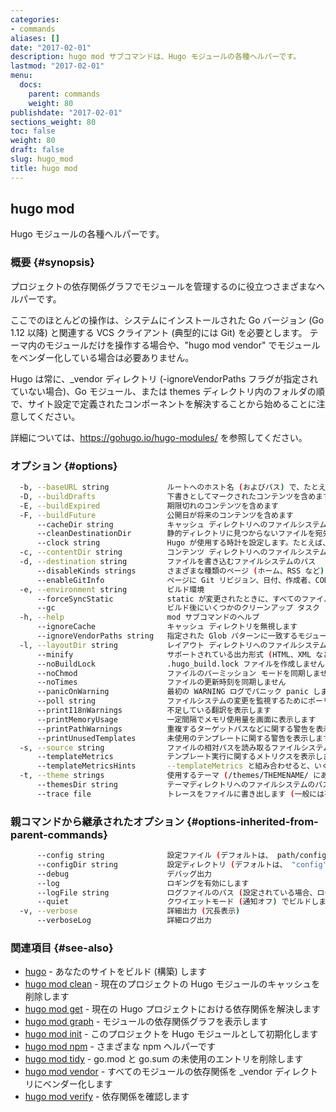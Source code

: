 ```yaml
---
categories:
- commands
aliases: []
date: "2017-02-01"
description: hugo mod サブコマンドは、Hugo モジュールの各種ヘルパーです。
lastmod: "2017-02-01"
menu:
  docs:
    parent: commands
    weight: 80
publishdate: "2017-02-01"
sections_weight: 80
toc: false
weight: 80
draft: false
slug: hugo_mod
title: hugo mod
---
```

## hugo mod

Hugo モジュールの各種ヘルパーです。

### 概要 {#synopsis}

プロジェクトの依存関係グラフでモジュールを管理するのに役立つさまざまなヘルパーです。

ここでのほとんどの操作は、システムにインストールされた Go バージョン (Go 1.12 以降) と関連する VCS クライアント (典型的には Git) を必要とします。
テーマ内のモジュールだけを操作する場合や、"hugo mod vendor" でモジュールをベンダー化している場合は必要ありません。


Hugo は常に、_vendor ディレクトリ (-ignoreVendorPaths フラグが指定されていない場合)、Go モジュール、または themes ディレクトリ内のフォルダの順で、サイト設定で定義されたコンポーネントを解決することから始めることに注意してください。

詳細については、https://gohugo.io/hugo-modules/ を参照してください。


### オプション {#options}

```bash
  -b, --baseURL string             ルートへのホスト名 (およびパス) で、たとえば、 https://spf13.com/
  -D, --buildDrafts                下書きとしてマークされたコンテンツを含めます
  -E, --buildExpired               期限切れのコンテンツを含めます
  -F, --buildFuture                公開日が将来のコンテンツを含めます
      --cacheDir string            キャッシュ ディレクトリへのファイルシステムのパス。 デフォルトは、 $TMPDIR/hugo_cache/ です
      --cleanDestinationDir        静的ディレクトリに見つからないファイルを宛先から削除します
      --clock string               Hugo が使用する時計を設定します。たとえば、 --clock 2021-11-06T22:30:00.00+09:00
  -c, --contentDir string          コンテンツ ディレクトリへのファイルシステムのパス
  -d, --destination string         ファイルを書き込むファイルシステムのパス
      --disableKinds strings       さまざまな種類のページ (ホーム、RSS など) を無効にします
      --enableGitInfo              ページに Git リビジョン、日付、作成者、CODEOWNERS 情報を追加します
  -e, --environment string         ビルド環境
      --forceSyncStatic            static が変更されたときに、すべてのファイルをコピーします
      --gc                         ビルド後にいくつかのクリーンアップ タスク (未使用のキャッシュ ファイルを削除する) を実行できるようにします
  -h, --help                       mod サブコマンドのヘルプ
      --ignoreCache                キャッシュ ディレクトリを無視します
      --ignoreVendorPaths string   指定された Glob パターンに一致するモジュールパスの _vendor を無視します
  -l, --layoutDir string           レイアウト ディレクトリへのファイルシステムのパス
      --minify                     サポートされている出力形式 (HTML、XML など) をミニファイします
      --noBuildLock                .hugo_build.lock ファイルを作成しません
      --noChmod                    ファイルのパーミッション モードを同期しません
      --noTimes                    ファイルの更新時刻を同期しません
      --panicOnWarning             最初の WARNING ログでパニック panic します
      --poll string                ファイルシステムの変更を監視するためにポーリング ベースのアプローチを使用するには、これをポーリング間隔に設定します (たとえば、 --poll 700ms)
      --printI18nWarnings          不足している翻訳を表示します
      --printMemoryUsage           一定間隔でメモリ使用量を画面に表示します
      --printPathWarnings          重複するターゲットパスなどに関する警告を表示します
      --printUnusedTemplates       未使用のテンプレートに関する警告を表示します
  -s, --source string              ファイルの相対パスを読み取るファイルシステムのパス
      --templateMetrics            テンプレート実行に関するメトリクスを表示します
      --templateMetricsHints       --templateMetrics と組み合わせると、いくつかの改善のヒントが計算されます
  -t, --theme strings              使用するテーマ (/themes/THEMENAME/ にあります)
      --themesDir string           テーマディレクトリへのファイルシステムのパス
      --trace file                 トレースをファイルに書き出します (一般には有用ではありません)
```

### 親コマンドから継承されたオプション {#options-inherited-from-parent-commands}

```bash
      --config string              設定ファイル (デフォルトは、 path/config.yaml|json|toml)
      --configDir string           設定ディレクトリ (デフォルトは、 "config")
      --debug                      デバッグ出力
      --log                        ロギングを有効にします
      --logFile string             ログファイルのパス (設定されている場合、ログが自動的に有効になります)
      --quiet                      クワイエットモード (通知オフ) でビルドします
  -v, --verbose                    詳細出力 (冗長表示)
      --verboseLog                 詳細ログ出力
```

### 関連項目 {#see-also}

* [hugo](/commands/hugo/)	 - あなたのサイトをビルド (構築) します
* [hugo mod clean](/commands/hugo_mod_clean/)	 - 現在のプロジェクトの Hugo モジュールのキャッシュを削除します
* [hugo mod get](/commands/hugo_mod_get/)	 - 現在の Hugo プロジェクトにおける依存関係を解決します
* [hugo mod graph](/commands/hugo_mod_graph/)	 - モジュールの依存関係グラフを表示します
* [hugo mod init](/commands/hugo_mod_init/)	 - このプロジェクトを Hugo モジュールとして初期化します
* [hugo mod npm](/commands/hugo_mod_npm/)	 - さまざまな npm ヘルパーです
* [hugo mod tidy](/commands/hugo_mod_tidy/)	 - go.mod と go.sum の未使用のエントリを削除します
* [hugo mod vendor](/commands/hugo_mod_vendor/)	 - すべてのモジュールの依存関係を _vendor ディレクトリにベンダー化します
* [hugo mod verify](/commands/hugo_mod_verify/)	 - 依存関係を確認します

